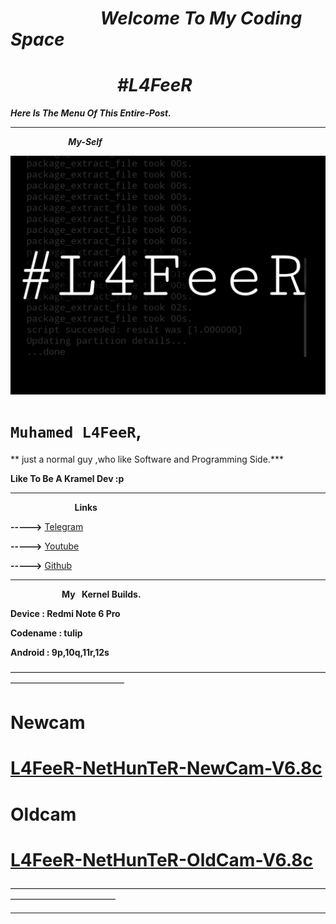 # ***⠀⠀⠀⠀⠀⠀⠀Welcome To My Coding Space***


# ***⠀⠀ ⠀⠀⠀⠀⠀⠀#L4FeeR***


***Here Is The Menu Of This Entire-Post.***

* * *


***⠀⠀⠀⠀⠀⠀⠀⠀⠀My-Self***

![L4FeeR](assets/l4feer.png)

  # `Muhamed L4FeeR`,
** just a normal guy ,who like Software and Programming Side.***

**Like To Be A Kramel Dev :p**

* * *


**⠀⠀⠀⠀⠀⠀⠀⠀⠀⠀Links**

**----->**  [Telegram](https://t.me/kali_nethunter_android)

**----->**  [Youtube](https://youtube.com/channel/UCOB6x1Bn0dpBk0ZOHcARKYQ)

**----->**  [Github](https://github.com/L4FeeR)

 * * * 




**⠀⠀⠀⠀⠀⠀⠀⠀My⠀Kernel Builds.**

**Device      : Redmi Note 6 Pro**

**Codename : tulip**

**Android    : 9p,10q,11r,12s**


—————————————————————————————————————————————————
# **Newcam**


# [L4FeeR-NetHunTeR-NewCam-V6.8c](assests/kernel/L4FeeR-NetHunTeR-NewCam-V6.8c.zip)


# **Oldcam**


# [L4FeeR-NetHunTeR-OldCam-V6.8c](assests/kernel/L4FeeR-NetHunTeR-OldCam-V6.8c)
————————————————————————————————————————————————

* * *

